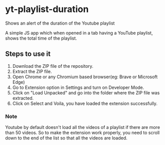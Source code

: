 # yt-playlist-duration
Shows an alert of the duration of the Youtube playlist

A simple JS app which when opened in a tab having a YouTube playlist, shows the total time of the playlist.

## Steps to use it

1. Download the ZIP file of the repository.
2. Extract the ZIP file.
3. Open Chrome or any Chromium based browser(eg: Brave or Microsoft Edge)
4. Go to Extension option in Settings and turn on Developer Mode.
5. Click on "Load Unpacked" and go into the folder where the ZIP file was extracted.
6. Click on Select and Voila, you have loaded the extension successfully.


### Note
Youtube by default doesn't load all the videos of a playlist if there are more than 50 videos. So to make the extension work properly, you need to scroll down to the end of the list so that all the videos are loaded. 
